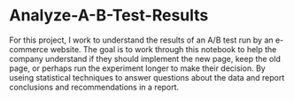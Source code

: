 # Analyze-A-B-Test-Results

For this project, I work to understand the results of an A/B test run by an e-commerce website. The goal is to work through this notebook to help the company understand if they should implement the new page, keep the old page, or perhaps run the experiment longer to make their decision. By useing statistical techniques to answer questions about the data and report conclusions and recommendations in a report.
